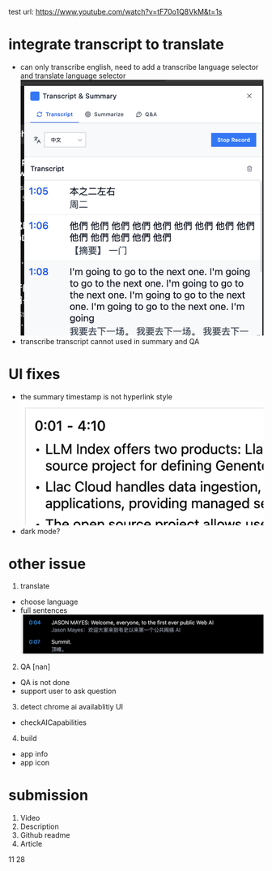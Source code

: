 test url: https://www.youtube.com/watch?v=tF70o1Q8VkM&t=1s

# integrate transcript to translate

- can only transcribe english, need to add a transcribe language selector and translate language selector
  ![alt text](image-2.png)
- transcribe transcript cannot used in summary and QA

# UI fixes

- the summary timestamp is not hyperlink style
  ![alt text](image-3.png)
- dark mode?

# other issue

1. translate

- choose language
- full sentences
  ![alt text](image-1.png)

2. QA [nan]

- QA is not done
- support user to ask question

3. detect chrome ai availablitiy UI

- checkAICapabilities

4. build

- app info
- app icon

# submission

1. Video
2. Description
3. Github readme
4. Article

11 28
